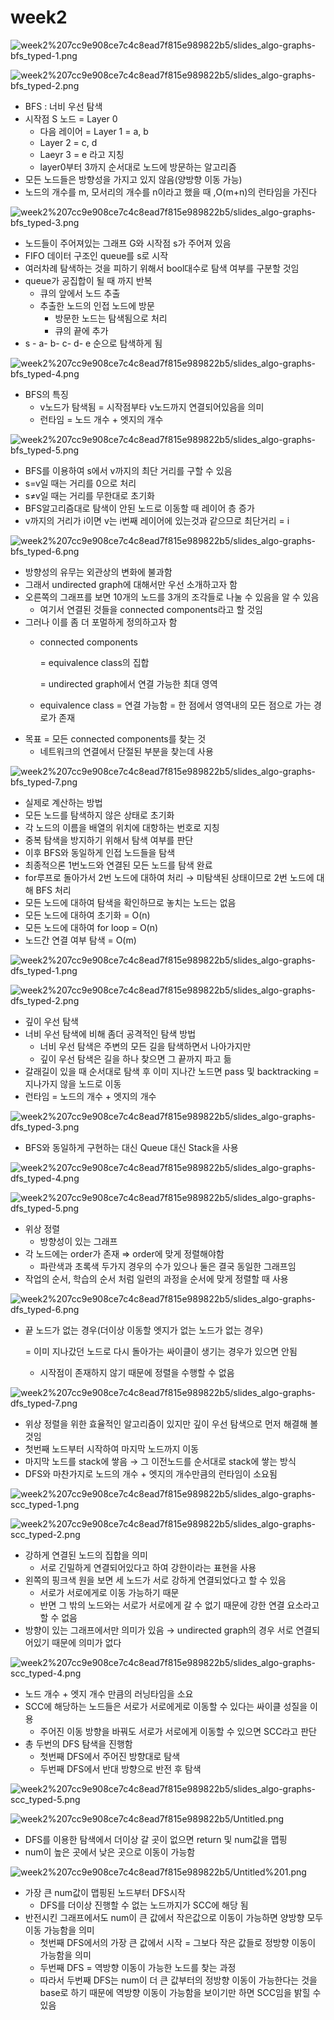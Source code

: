 # week2

![week2%207cc9e908ce7c4c8ead7f815e989822b5/slides_algo-graphs-bfs_typed-1.png](week2%207cc9e908ce7c4c8ead7f815e989822b5/slides_algo-graphs-bfs_typed-1.png)

![week2%207cc9e908ce7c4c8ead7f815e989822b5/slides_algo-graphs-bfs_typed-2.png](week2%207cc9e908ce7c4c8ead7f815e989822b5/slides_algo-graphs-bfs_typed-2.png)

- BFS : 너비 우선 탐색
- 시작점 S 노드 = Layer 0
    - 다음 레이어 = Layer 1 = a, b
    - Layer 2 = c, d
    - Laeyr 3 = e 라고 지칭
    - layer0부터 3까지 순서대로 노드에 방문하는 알고리즘
- 모든 노드들은 방향성을 가지고 있지 않음(양방향 이동 가능)
- 노드의 개수를 m, 모서리의 개수를 n이라고 했을 때 ,O(m+n)의 런타임을 가진다

![week2%207cc9e908ce7c4c8ead7f815e989822b5/slides_algo-graphs-bfs_typed-3.png](week2%207cc9e908ce7c4c8ead7f815e989822b5/slides_algo-graphs-bfs_typed-3.png)

- 노드들이 주어져있는 그래프 G와 시작점 s가 주어져 있음
- FIFO 데이터 구조인 queue를 s로 시작
- 여러차례 탐색하는 것을 피하기 위해서 bool대수로 탐색 여부를 구분할 것임
- queue가 공집합이 될 때 까지 반복
    - 큐의 앞에서 노드 추출
    - 추출한 노드의 인접 노드에 방문
        - 방문한 노드는 탐색됨으로 처리
        - 큐의 끝에 추가
- s - a- b- c- d- e 순으로 탐색하게 됨

![week2%207cc9e908ce7c4c8ead7f815e989822b5/slides_algo-graphs-bfs_typed-4.png](week2%207cc9e908ce7c4c8ead7f815e989822b5/slides_algo-graphs-bfs_typed-4.png)

- BFS의 특징
    - v노드가 탐색됨 = 시작점부타 v노드까지 연결되어있음을 의미
    - 런타임 = 노드 개수 + 엣지의 개수

![week2%207cc9e908ce7c4c8ead7f815e989822b5/slides_algo-graphs-bfs_typed-5.png](week2%207cc9e908ce7c4c8ead7f815e989822b5/slides_algo-graphs-bfs_typed-5.png)

- BFS를 이용하여 s에서 v까지의 최단 거리를 구할 수 있음
- s=v일 때는 거리를 0으로 처리
- s≠v일 때는 거리를 무한대로 초기화
- BFS알고리즘대로 탐색이 안된 노드로 이동할 때 레이어 층 증가
- v까지의 거리가 i이면 v는 i번째 레이어에 있는것과 같으므로 최단거리 = i

![week2%207cc9e908ce7c4c8ead7f815e989822b5/slides_algo-graphs-bfs_typed-6.png](week2%207cc9e908ce7c4c8ead7f815e989822b5/slides_algo-graphs-bfs_typed-6.png)

- 방향성의 유무는 외관상의 변화에 불과함
- 그래서 undirected graph에 대해서만 우선 소개하고자 함
- 오른쪽의 그래프를 보면 10개의 노드를 3개의 조각들로 나눌 수 있음을 알 수 있음
    - 여기서 연결된 것들을 connected components라고 할 것임
- 그러나 이를 좀 더 포멀하게 정의하고자 함
    - connected components

        =  equivalence class의 집합

        = undirected graph에서 연결 가능한 최대 영역

    - equivalence class = 연결 가능함 = 한 점에서 영역내의 모든 점으로 가는 경로가 존재
- 목표 = 모든 connected components를 찾는 것
    - 네트워크의 연결에서 단절된 부분을 찾는데 사용

![week2%207cc9e908ce7c4c8ead7f815e989822b5/slides_algo-graphs-bfs_typed-7.png](week2%207cc9e908ce7c4c8ead7f815e989822b5/slides_algo-graphs-bfs_typed-7.png)

- 실제로 계산하는 방법
- 모든 노드를 탐색하지 않은 상태로 초기화
- 각 노드의 이름을 배열의 위치에 대항하는 번호로 지칭
- 중복 탐색을 방지하기 위해서 탐색 여부를 판단
- 이후 BFS와 동일하게 인접 노드들을 탐색
- 최종적으론 1번노드와 연결된 모든 노드를 탐색 완료
- for루프로 돌아가서 2번 노드에 대하여 처리 → 미탐색된 상태이므로 2번 노드에 대해 BFS 처리
- 모든 노드에 대하여 탐색을 확인하므로 놓치는 노드는 없음
- 모든 노드에 대하여 초기화 = O(n)
- 모든 노드에 대하여 for loop = O(n)
- 노드간 연결 여부 탐색 = O(m)

![week2%207cc9e908ce7c4c8ead7f815e989822b5/slides_algo-graphs-dfs_typed-1.png](week2%207cc9e908ce7c4c8ead7f815e989822b5/slides_algo-graphs-dfs_typed-1.png)

![week2%207cc9e908ce7c4c8ead7f815e989822b5/slides_algo-graphs-dfs_typed-2.png](week2%207cc9e908ce7c4c8ead7f815e989822b5/slides_algo-graphs-dfs_typed-2.png)

- 깊이 우선 탐색
- 너비 우선 탐색에 비해 좀더 공격적인 탐색 방법
    - 너비 우선 탐색은 주변의 모든 길을 탐색하면서 나아가지만
    - 깊이 우선 탐색은 길을 하나 찾으면 그 끝까지 파고 듦
- 갈래길이 있을 때 순서대로 탐색 후 이미 지나간 노드면 pass 및 backtracking = 지나가지 않을 노드로 이동
- 런타임 = 노드의 개수 + 엣지의 개수

![week2%207cc9e908ce7c4c8ead7f815e989822b5/slides_algo-graphs-dfs_typed-3.png](week2%207cc9e908ce7c4c8ead7f815e989822b5/slides_algo-graphs-dfs_typed-3.png)

- BFS와 동일하게 구현하는 대신 Queue 대신 Stack을 사용

![week2%207cc9e908ce7c4c8ead7f815e989822b5/slides_algo-graphs-dfs_typed-4.png](week2%207cc9e908ce7c4c8ead7f815e989822b5/slides_algo-graphs-dfs_typed-4.png)

![week2%207cc9e908ce7c4c8ead7f815e989822b5/slides_algo-graphs-dfs_typed-5.png](week2%207cc9e908ce7c4c8ead7f815e989822b5/slides_algo-graphs-dfs_typed-5.png)

- 위상 정렬
    - 방향성이 있는 그래프
- 각 노드에는 order가 존재 ⇒ order에 맞게 정렬해야함
    - 파란색과 초록색 두가지 경우의 수가 있으나 둘은 결국 동일한 그래프임
- 작업의 순서, 학습의 순서 처럼 일련의 과정을 순서에 맞게 정렬할 때 사용

![week2%207cc9e908ce7c4c8ead7f815e989822b5/slides_algo-graphs-dfs_typed-6.png](week2%207cc9e908ce7c4c8ead7f815e989822b5/slides_algo-graphs-dfs_typed-6.png)

- 끝 노드가 없는 경우(더이상 이동할 엣지가 없는 노드가 없는 경우)

    = 이미 지나갔던 노드로 다시 돌아가는 싸이클이 생기는 경우가 있으면 안됨

    - 시작점이 존재하지 않기 때문에 정렬을 수행할 수 없음

![week2%207cc9e908ce7c4c8ead7f815e989822b5/slides_algo-graphs-dfs_typed-7.png](week2%207cc9e908ce7c4c8ead7f815e989822b5/slides_algo-graphs-dfs_typed-7.png)

- 위상 정렬을 위한 효율적인 알고리즘이 있지만 깊이 우선 탐색으로 먼저 해결해 볼 것임
- 첫번째 노드부터 시작하여 마지막 노드까지 이동
- 마지막 노드를 stack에 쌓음 → 그 이전노드를 순서대로 stack에 쌓는 방식
- DFS와 마찬가지로 노드의 개수 + 엣지의 개수만큼의 런타임이 소요됨

![week2%207cc9e908ce7c4c8ead7f815e989822b5/slides_algo-graphs-scc_typed-1.png](week2%207cc9e908ce7c4c8ead7f815e989822b5/slides_algo-graphs-scc_typed-1.png)

![week2%207cc9e908ce7c4c8ead7f815e989822b5/slides_algo-graphs-scc_typed-2.png](week2%207cc9e908ce7c4c8ead7f815e989822b5/slides_algo-graphs-scc_typed-2.png)

- 강하게 연결된 노드의 집합을 의미
    - 서로 긴밀하게 연결되어있다고 하여 강한이라는 표현을 사용
- 왼쪽의 핑크색 원을 보면 세 노드가 서로 강하게 연결되었다고 할 수 있음
    - 서로가 서로에게로 이동 가능하기 때문
    - 반면 그 밖의 노드와는 서로가 서로에게 갈 수 없기 때문에 강한 연결 요소라고 할 수 없음
- 방향이 있는 그래프에서만 의미가 있음 → undirected graph의 경우 서로 연결되어있기 때문에 의미가 없다

![week2%207cc9e908ce7c4c8ead7f815e989822b5/slides_algo-graphs-scc_typed-4.png](week2%207cc9e908ce7c4c8ead7f815e989822b5/slides_algo-graphs-scc_typed-4.png)

- 노드 개수 + 엣지 개수 만큼의 러닝타임을 소요
- SCC에 해당하는 노드들은 서로가 서로에게로 이동할 수 있다는 싸이클 성질을 이용
    - 주어진 이동 방향을 바꿔도 서로가 서로에게 이동할 수 있으면 SCC라고 판단
- 총 두번의 DFS 탐색을 진행함
    - 첫번째 DFS에서 주어진 방향대로 탐색
    - 두번째 DFS에서 반대 방향으로 반전 후 탐색

![week2%207cc9e908ce7c4c8ead7f815e989822b5/slides_algo-graphs-scc_typed-5.png](week2%207cc9e908ce7c4c8ead7f815e989822b5/slides_algo-graphs-scc_typed-5.png)

![week2%207cc9e908ce7c4c8ead7f815e989822b5/Untitled.png](week2%207cc9e908ce7c4c8ead7f815e989822b5/Untitled.png)

- DFS를 이용한 탐색에서 더이상 갈 곳이 없으면 return 및 num값을 맵핑
- num이 높은 곳에서 낮은 곳으로 이동이 가능함

![week2%207cc9e908ce7c4c8ead7f815e989822b5/Untitled%201.png](week2%207cc9e908ce7c4c8ead7f815e989822b5/Untitled%201.png)

- 가장 큰 num값이 맵핑된 노드부터 DFS시작
    - DFS를 더이상 진행할 수 없는 노드까지가 SCC에 해당 됨
- 반전시킨 그래프에서도 num이 큰 값에서 작은값으로 이동이 가능하면 양방향 모두 이동 가능함을 의미
    - 첫번째 DFS에서의 가장 큰 값에서 시작 = 그보다 작은 값들로 정방향 이동이 가능함을 의미
    - 두번째 DFS = 역방향 이동이 가능한 노드를 찾는 과정
    - 따라서 두번째 DFS는 num이 더 큰 값부터의 정방향 이동이 가능한다는 것을 base로 하기 때문에 역방향 이동이 가능함을 보이기만 하면 SCC임을 밝힐 수 있음